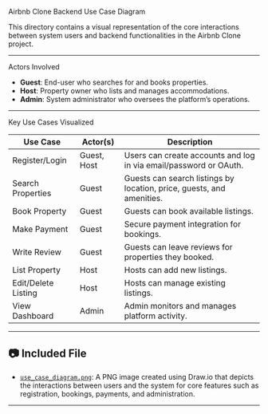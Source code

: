  Airbnb Clone Backend Use Case Diagram

This directory contains a visual representation of the core interactions between system users and backend functionalities in the Airbnb Clone project.

---

 Actors Involved

- **Guest**: End-user who searches for and books properties.
- **Host**: Property owner who lists and manages accommodations.
- **Admin**: System administrator who oversees the platform’s operations.

---

 Key Use Cases Visualized

| Use Case              | Actor(s)       | Description |
|-----------------------|----------------|-------------|
| Register/Login        | Guest, Host    | Users can create accounts and log in via email/password or OAuth. |
| Search Properties     | Guest          | Guests can search listings by location, price, guests, and amenities. |
| Book Property         | Guest          | Guests can book available listings. |
| Make Payment          | Guest          | Secure payment integration for bookings. |
| Write Review          | Guest          | Guests can leave reviews for properties they booked. |
| List Property         | Host           | Hosts can add new listings. |
| Edit/Delete Listing   | Host           | Hosts can manage existing listings. |
| View Dashboard        | Admin          | Admin monitors and manages platform activity. |

---

## 📷 Included File

- [`use_case_diagram.png`](./use_case_diagram.png): A PNG image created using Draw.io that depicts the interactions between users and the system for core features such as registration, bookings, payments, and administration.

---
